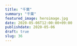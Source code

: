 ```yaml
---
title: "千葉"
summary: "千葉"
featured_image: heroimage.jpg
date: 2020-05-06T12:00:00+09:00
publishdate: 2020-05-06
draft: true
slug: 36
---
```

